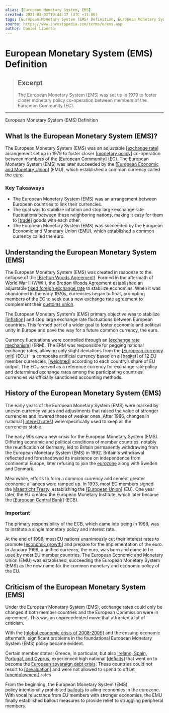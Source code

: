 ```yaml
---
alias: [European Monetary System, EMS]
created: 2021-03-02T19:44:17 (UTC +11:00)
tags: [European Monetary System (EMS) Definition, European Monetary System (EMS) Definition]
source: https://www.investopedia.com/terms/e/ems.asp
author: Daniel Liberto
---
```


# European Monetary System (EMS) Definition

> ## Excerpt
> The European Monetary System (EMS) was set up in 1979 to foster closer monetary policy co-operation between members of the European Community (EC).

---

European Monetary System (EMS) Definition
## What Is the European Monetary System (EMS)?

The European Monetary System (EMS) was an adjustable [[exchange rate]](https://www.investopedia.com/terms/e/exchangerate.asp) arrangement set up in 1979 to foster closer [[monetary policy]](https://www.investopedia.com/terms/m/monetarypolicy.asp) co-operation between members of the [[European Community]](https://www.investopedia.com/terms/e/european-community.asp) (EC). The European Monetary System (EMS) was later succeeded by the [[European Economic and Monetary Union]](https://www.investopedia.com/terms/e/emu.asp) (EMU), which established a common currency called the [euro](https://www.investopedia.com/terms/e/euro.asp).

### Key Takeaways

-   The European Monetary System (EMS) was an arrangement between European countries to link their currencies.
-   The goal was to stabilize inflation and stop large exchange rate fluctuations between these neighboring nations, making it easy for them to [[trade]](https://www.investopedia.com/terms/t/trade.asp) goods with each other.
-   The European Monetary System (EMS) was succeeded by the European Economic and Monetary Union (EMU), which established a common currency called the euro.

## Understanding the European Monetary System (EMS)

The European Monetary System (EMS) was created in response to the collapse of the [[Bretton Woods Agreement]](https://www.investopedia.com/terms/b/brettonwoodsagreement.asp). Formed in the aftermath of World War II (WWII), the Bretton Woods Agreement established an adjustable [fixed foreign exchange rate](https://www.investopedia.com/terms/f/fixedexchangerate.asp) to stabilize economies. When it was abandoned in the early 1970s, currencies began to float, prompting members of the EC to seek out a new exchange rate agreement to complement their [customs union](https://www.investopedia.com/terms/e/european-customs-union.asp). 

The European Monetary System’s (EMS) primary objective was to stabilize [[inflation]](https://www.investopedia.com/terms/i/inflation.asp) and stop large exchange rate fluctuations between European countries. This formed part of a wider goal to foster economic and political unity in Europe and pave the way for a future common currency, the euro.

Currency fluctuations were controlled through an [[exchange rate mechanism]](https://www.investopedia.com/terms/e/exchange-rate-mechanism.asp) (ERM). The ERM was responsible for pegging national exchange rates, allowing only slight deviations from the [[European currency unit]](https://www.investopedia.com/terms/e/european-currency-unit.asp) (ECU)—a composite artificial currency based on a [[basket]](https://www.investopedia.com/terms/c/currencybasket.asp) of 12 EU member currencies, [[weighted]](https://www.investopedia.com/terms/w/weighted.asp) according to each country’s share of EU output. The ECU served as a reference currency for exchange rate policy and determined exchange rates among the participating countries’ currencies via officially sanctioned accounting methods.

## History of the European Monetary System (EMS)

The early years of the European Monetary System (EMS) were marked by uneven currency values and adjustments that raised the value of stronger currencies and lowered those of weaker ones. After 1986, changes in national [[interest rates]](https://www.investopedia.com/terms/i/interestrate.asp) were specifically used to keep all the currencies stable.

The early 90s saw a new crisis for the European Monetary System (EMS). Differing economic and political conditions of member countries, notably the reunification of Germany, led to Britain permanently withdrawing from the European Monetary System (EMS) in 1992. Britain's withdrawal reflected and foreshadowed its insistence on independence from continental Europe, later refusing to join the [eurozone](https://www.investopedia.com/terms/e/eurozone.asp) along with Sweden and Denmark.

Meanwhile, efforts to form a common currency and cement greater economic alliances were ramped up. In 1993, most EC members signed the [Maastricht Treaty](https://www.investopedia.com/terms/m/maastricht-treaty.asp), establishing the [[European Union]](https://www.investopedia.com/terms/e/europeanunion.asp) (EU). One year later, the EU created the European Monetary Institute, which later became the [[European Central Bank]](https://www.investopedia.com/terms/e/europeancentralbank.asp) (ECB).

### Important

The primary responsibility of the ECB, which came into being in 1998, was to institute a single monetary policy and interest rate.

At the end of 1998, most EU nations unanimously cut their interest rates to promote [[economic growth]](https://www.investopedia.com/terms/e/economicgrowth.asp) and prepare for the implementation of the euro. In January 1999, a unified currency, the euro, was born and came to be used by most EU member countries. The European Economic and Monetary Union (EMU) was established, succeeding the European Monetary System (EMS) as the new name for the common monetary and economic policy of the EU.

## Criticism of the European Monetary System (EMS)

Under the European Monetary System (EMS), exchange rates could only be changed if both member countries and the European Commission were in agreement. This was an unprecedented move that attracted a lot of criticism.

With the [[global economic crisis of 2008-2009]](https://www.investopedia.com/terms/g/great-recession.asp) and the ensuing economic aftermath, significant problems in the foundational European Monetary System (EMS) policy became evident.

Certain member states; Greece, in particular, but also [Ireland, Spain, Portugal, and Cyprus](https://www.investopedia.com/terms/p/piigs.asp), experienced high national [[deficits]](https://www.investopedia.com/terms/d/deficit.asp) that went on to become the [European sovereign debt crisis](https://www.investopedia.com/terms/e/european-sovereign-debt-crisis.asp). These countries could not resort to [[devaluation]](https://www.investopedia.com/terms/d/devaluation.asp) and were not allowed to spend to offset [[unemployment]](https://www.investopedia.com/terms/u/unemployment.asp) rates.

From the beginning, the European Monetary System (EMS) policy intentionally prohibited [bailouts](https://www.investopedia.com/terms/b/bailout.asp) to ailing economies in the eurozone. With vocal reluctance from EU members with stronger economies, the EMU finally established bailout measures to provide relief to struggling peripheral members.
